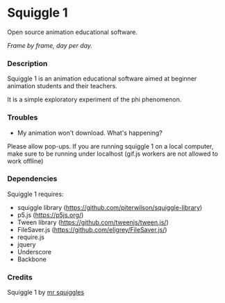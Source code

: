# Squiggle 1
Open source animation educational software. 

*Frame by frame, day per day.*

### Description

Squiggle 1 is an animation educational software aimed at beginner animation students and their teachers. 

It is a simple exploratory experiment of the phi phenomenon.

### Troubles

* My animation won't download. What's happening?

Please allow pop-ups. If you are running squiggle 1 on a local computer, make sure to be running under localhost (gif.js workers are not allowed to work offline)

### Dependencies

Squiggle 1 requires:

* squiggle library (https://github.com/piterwilson/squiggle-library)
* p5.js (https://p5js.org/)
* Tween library (https://github.com/tweenjs/tween.js/)
* FileSaver.js (https://github.com/eligrey/FileSaver.js/)
* require.js
* jquery
* Underscore
* Backbone

### Credits

Squiggle 1 by [mr squiggles](http://www.mrsquiggles.com/about)

